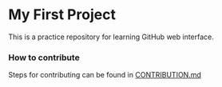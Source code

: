 # My First Project
This is a practice repository for learning GitHub web interface.

### How to contribute 
Steps for contributing can be found in [CONTRIBUTION.md](/CONTRIBUTION.md)
